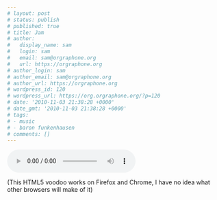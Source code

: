 ```yaml
---
# layout: post
# status: publish
# published: true
# title: Jam
# author:
#   display_name: sam
#   login: sam
#   email: sam@orgraphone.org
#   url: https://orgraphone.org
# author_login: sam
# author_email: sam@orgraphone.org
# author_url: https://orgraphone.org
# wordpress_id: 120
# wordpress_url: https://org.orgraphone.org/?p=120
# date: '2010-11-03 21:38:28 +0000'
# date_gmt: '2010-11-03 21:38:28 +0000'
# tags:
# - music
# - baron funkenhausen
# comments: []
---
```

<p><audio controls="true" autobuffer="true"><br />
	<source src="https://media.param3.com/music/baron/jams/20101002_Jam.ogg" /><br />
	<source src="https://media.param3.com/music/baron/jams/20101002_Jam.mp3" /><br />
Download:<br />
	[<a href="https://media.param3.com/music/baron/jams/20101002_Jam.ogg" title="Warm-up jam (ogg)">ogg</a>]<br />
	[<a href="https://media.param3.com/music/baron/jams/20101002_Jam.mp3" title="Warm-up jam (mp3)">mp3</a>]<br />
</audio></p>
<p>(This HTML5 voodoo works on Firefox and Chrome, I have no idea what other browsers will make of it)</p>
